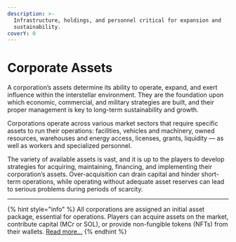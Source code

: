 ```yaml
---
description: >-
  Infrastructure, holdings, and personnel critical for expansion and
  sustainability.
coverY: 0
---
```


# Corporate Assets

A corporation’s assets determine its ability to operate, expand, and exert influence within the interstellar environment. They are the foundation upon which economic, commercial, and military strategies are built, and their proper management is key to long-term sustainability and growth.

Corporations operate across various market sectors that require specific assets to run their operations: facilities, vehicles and machinery, owned resources, warehouses and energy access, licenses, grants, liquidity — as well as workers and specialized personnel.

The variety of available assets is vast, and it is up to the players to develop strategies for acquiring, maintaining, financing, and implementing their corporation’s assets. Over-acquisition can drain capital and hinder short-term operations, while operating without adequate asset reserves can lead to serious problems during periods of scarcity.

***

{% hint style="info" %}
All corporations are assigned an initial asset package, essential for operations. Players can acquire assets on the market, contribute capital (MCr or SOL), or provide non-fungible tokens (NFTs) from their wallets. [Read more...](../../../tokenomics/non-fungible-tokens/)
{% endhint %}
